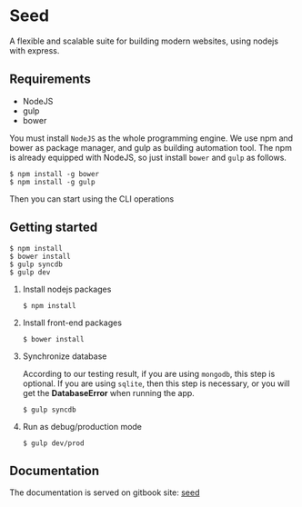# Seed

A flexible and scalable suite for building modern websites, using nodejs with express.

## Requirements

- NodeJS
- gulp
- bower

You must install `NodeJS` as the whole programming engine. We use npm and bower as package manager, and gulp as building automation tool. The npm is already equipped with NodeJS, so just install `bower` and `gulp` as follows.

```
$ npm install -g bower
$ npm install -g gulp
```

Then you can start using the CLI operations

## Getting started

```
$ npm install
$ bower install
$ gulp syncdb
$ gulp dev
```

1. Install nodejs packages

   ```
   $ npm install
   ```

2. Install front-end packages

   ```
   $ bower install
   ```

3. Synchronize database

   According to our testing result, if you are using `mongodb`, this step is optional. If you are using `sqlite`, then this step is necessary, or you will get the **DatabaseError** when running the app.

   ```
   $ gulp syncdb
   ```

4. Run as debug/production mode

   ```
   $ gulp dev/prod
   ```

## Documentation

The documentation is served on gitbook site: [seed](https://www.gitbook.com/book/gocreating/seed)